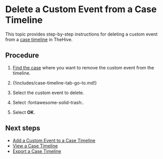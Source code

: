 # Delete a Custom Event from a Case Timeline

<!-- md:license Gold --> <!-- md:license Platinum -->

This topic provides step-by-step instructions for deleting a custom event from a [case timeline](about-case-timelines.md) in TheHive.

<h2>Procedure</h2>

1. [Find the case](../search-for-cases/find-a-case.md) where you want to remove the custom event from the timeline.

2. {!includes/case-timeline-tab-go-to.md!}

3. Select the custom event to delete.

4. Select :fontawesome-solid-trash:.

5. Select **OK**.

<h2>Next steps</h2>

* [Add a Custom Event to a Case Timeline](add-custom-event-timeline.md)
* [View a Case Timeline](view-case-timeline.md)
* [Export a Case Timeline](export-case-timeline.md)
